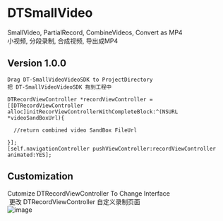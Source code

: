 # DTSmallVideo
SmallVideo, PartialRecord, CombineVideos, Convert as MP4 <br> 
小视频, 分段录制, 合成视频, 导出成MP4<br> 
## Version 1.0.0
    Drag DT-SmallVideoVideoSDK to ProjectDirectory
    把 DT-SmallVideoVideoSDK 拖到工程中

```
DTRecordViewController *recordViewController = [[DTRecordViewController alloc]initRecorViewControllerWithCompleteBlock:^(NSURL *videoSandBoxUrl){ 

  //return combined video SandBox FileUrl
  
}];
[self.navigationController pushViewController:recordViewController animated:YES];
```
## Customization
  Cutomize DTRecordViewController To Change Interface <br>
  更改 DTRecordViewController 自定义录制页面 <br>
  ![image](https://github.com/xxxx.jpg)
